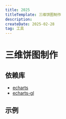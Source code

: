 ```yaml
---
title: 2025
titleTemplate: 三维饼图制作
description: 
createDate: 2025-02-28
tag: 工具  
---
```


# 三维饼图制作

## 依赖库

- [echarts](https://echarts.apache.org/zh/index.html)
- [echarts-gl](https://github.com/ecomfe/echarts-gl)

## 示例

<div class="chart-bar">
  <stack projectId="vitejs-vite-8kyhm4gd"/>
</div>

<script setup>
  import stack from '@blog/stack';
</script>

<style lang="scss">
  .chart-bar {
    width: 100%;
    height: 500px;

    iframe {
      height: 450px;
    }
  }
</style>